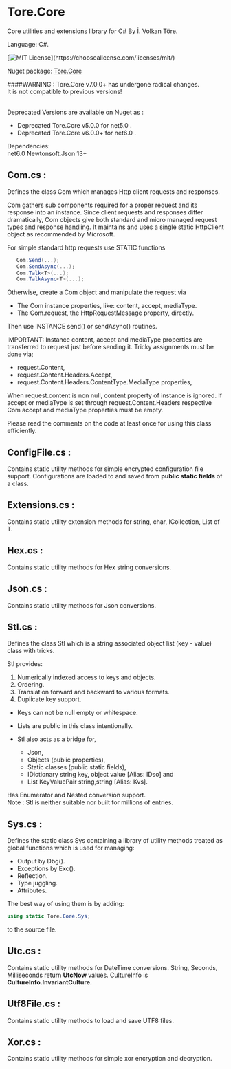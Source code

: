 # Tore.Core
Core utilities and extensions library for C# By İ. Volkan Töre.

Language: C#.

[![MIT License](https://img.shields.io/apm/l/atomic-design-ui.svg?)](https://choosealicense.com/licenses/mit/)

Nuget package: [Tore.Core](https://www.nuget.org/packages/Tore.Core/)

####WARNING : 
Tore.Core v7.0.0+ has undergone radical changes.<br/>
It is not compatible to previous versions! <br/>
<br/>

Deprecated Versions are available on Nuget as :
  - Deprecated Tore.Core v5.0.0  for net5.0 .
  - Deprecated Tore.Core v6.0.0+ for net6.0 .


Dependencies: <br/>
net6.0
Newtonsoft.Json 13+

## Com.cs :
Defines the class Com which manages Http client requests and responses.

Com gathers sub components required for a proper request and its response into an instance.
Since client requests and responses differ dramatically, 
Com objects give both standard and micro managed request types and response handling.
It maintains and uses a single static HttpClient object as recommended by Microsoft.

For simple standard http requests use STATIC functions 

```C#
   Com.Send(...);
   Com.SendAsync(...);
   Com.Talk<T>(...);
   Com.TalkAsync<T>(...);
```
Otherwise, create a Com object and manipulate the request via

   - The Com instance properties, like: content, accept, mediaType.
   - The Com.request, the HttpRequestMessage property, directly.

Then use INSTANCE send() or sendAsync() routines. 
  
IMPORTANT:
Instance content, accept and mediaType properties are transferred to request just before sending it.
Tricky assignments must be done via;
   - request.Content,
   - request.Content.Headers.Accept,
   - request.Content.Headers.ContentType.MediaType properties,
  
When request.content is non null, content property of instance is ignored.
If accept or mediaType is set through request.Content.Headers
respective Com accept and mediaType properties must be empty.  

Please read the comments on the code at least once for using this class efficiently.

## ConfigFile.cs :
Contains static utility methods for simple encrypted configuration file support. 
Configurations are loaded to and saved from <b> public static fields </b> of a class.

## Extensions.cs :
Contains static utility extension methods for string, char, ICollection, List of T.

## Hex.cs :
Contains static utility methods for Hex string conversions.

## Json.cs :
Contains static utility methods for Json conversions.

## Stl.cs :
Defines the class Stl which is a string associated object list (key - value) class with tricks.     
                                                       
Stl provides:                                          
1) Numerically indexed access to keys and objects.      
2) Ordering.                                           
3) Translation forward and backward to various formats.
4) Duplicate key support.

* Keys can not be null empty or whitespace.            
* Lists are public in this class intentionally.        
* Stl also acts as a bridge for,

   - Json, 
   - Objects (public properties), 
   - Static classes (public static fields),
   - IDictionary string key, object value [Alias: IDso] and
   - List KeyValuePair string,string      [Alias: Kvs].     
 
Has Enumerator and Nested conversion support.           
Note : Stl is neither suitable nor built for millions of entries.

## Sys.cs :
Defines the static class Sys containing a library of utility methods treated as global functions which is used for managing:
  - Output by Dbg().
  - Exceptions by Exc().
  - Reflection.
  - Type juggling.
  - Attributes. 

The best way of using them is by adding: 
```C#
using static Tore.Core.Sys;
```                            
to the source file.    

## Utc.cs :
Contains static utility methods for DateTime conversions. 
String, Seconds, Milliseconds return <b>UtcNow</b> values.
CultureInfo is <b>CultureInfo.InvariantCulture.</b>       

## Utf8File.cs :
Contains static utility methods to load and save UTF8 files.

## Xor.cs :
Contains static utility methods for simple xor encryption and decryption.

